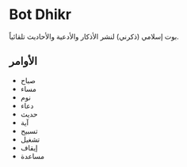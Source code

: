 # Bot Dhikr
بوت إسلامي (ذكرني) لنشر الأذكار والأدعية والأحاديث تلقائياً.

## الأوامر
- صباح
- مساء
- نوم
- دعاء
- حديث
- آية
- تسبيح
- تشغيل
- إيقاف
- مساعدة
